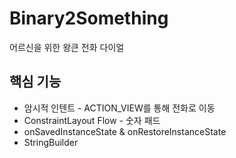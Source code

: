 # Binary2Something
 어르신을 위한 왕큰 전화 다이얼

## 핵심 기능
* 암시적 인텐트 - ACTION_VIEW를 통해 전화로 이동
* ConstraintLayout Flow - 숫자 패드
* onSavedInstanceState & onRestoreInstanceState
* StringBuilder
